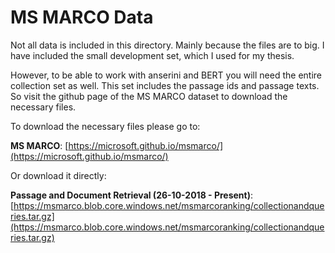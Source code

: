 # MS MARCO Data

Not all data is included in this directory. Mainly because the files are to big.
I have included the small development set, which I used for my thesis.

However, to be able to work with anserini and BERT you will need the entire collection set as well. This set includes the passage ids and passage texts. So visit the github page of the MS MARCO dataset to download the necessary files.

To download the necessary files please go to: 

**MS MARCO**: [https://microsoft.github.io/msmarco/](https://microsoft.github.io/msmarco/)

Or download it directly:

**Passage and Document Retrieval (26-10-2018 - Present)**: [https://msmarco.blob.core.windows.net/msmarcoranking/collectionandqueries.tar.gz](https://msmarco.blob.core.windows.net/msmarcoranking/collectionandqueries.tar.gz)
